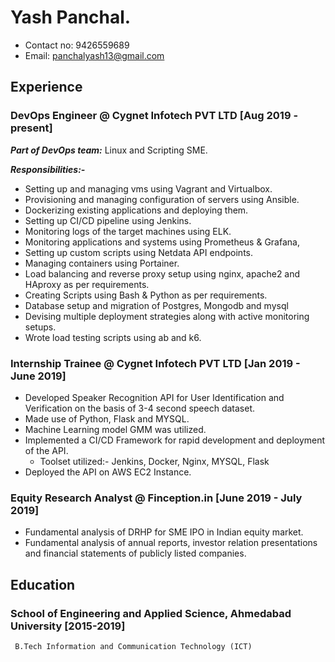 # Yash Panchal.
  * Contact no: 9426559689   
  * Email: panchalyash13@gmail.com

## Experience

### DevOps Engineer @ Cygnet Infotech PVT LTD [Aug 2019 - present]
***Part of DevOps team:*** Linux and Scripting SME.

***Responsibilities:-***
* Setting up and managing vms using Vagrant and Virtualbox.
* Provisioning and managing configuration of servers using Ansible.
* Dockerizing existing applications and deploying them.
* Setting up CI/CD pipeline using Jenkins.
* Monitoring logs of the target machines using ELK.
* Monitoring applications and systems using Prometheus & Grafana,
* Setting up custom scripts using Netdata API endpoints.
* Managing containers using Portainer.
* Load balancing and reverse proxy setup using nginx, apache2 and HAproxy as per requirements.
* Creating Scripts using Bash & Python as per requirements.
* Database setup and migration of Postgres, Mongodb and mysql
* Devising multiple deployment strategies along with active monitoring setups.
* Wrote load testing scripts using ab and k6. 
 
### Internship Trainee @ Cygnet Infotech PVT LTD [Jan 2019 - June 2019]
 * Developed Speaker Recognition API for User Identification and Verification on the basis of 3-4 second speech dataset.
 * Made use of Python, Flask and MYSQL.
 * Machine Learning model GMM was utilized.
 * Implemented a CI/CD Framework for rapid development and deployment of the API. 
   * Toolset utilized:- Jenkins, Docker, Nginx, MYSQL, Flask
 * Deployed the API on AWS EC2 Instance.
 

### Equity Research Analyst @ Finception.in [June 2019 - July 2019]
 * Fundamental analysis of DRHP for SME IPO in Indian equity market.
 * Fundamental analysis of annual reports, investor relation presentations and financial statements of publicly listed companies.

## Education

### School of Engineering and Applied Science, Ahmedabad University [2015-2019]
     B.Tech Information and Communication Technology (ICT)  
